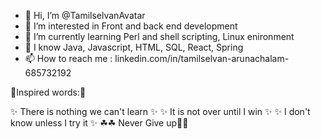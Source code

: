 - 👋 Hi, I’m @TamilselvanAvatar
- 👀 I’m interested in Front and back end development
- 🌱 I’m currently learning Perl and shell scripting, Linux enironment
- 💞️ I know Java, Javascript, HTML, SQL, React, Spring
- 📫 How to reach me : linkedin.com/in/tamilselvan-arunachalam-685732192

🌱Inspired words:🌱

✨ There is nothing we can't learn  ✨
✨ It is not over until I win  ✨
✨ I don't know unless I try it ✨
☘☘ Never Give up🌹🌹
